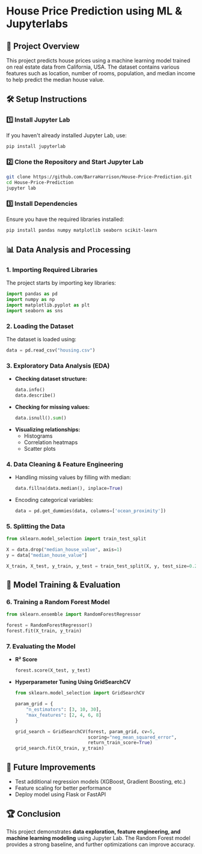 # House Price Prediction using ML & Jupyterlabs

## 📌 Project Overview
This project predicts house prices using a machine learning model trained on real estate data from California, USA. The dataset contains various features such as location, number of rooms, population, and median income to help predict the median house value.

## 🛠️ Setup Instructions
### 1️⃣ Install Jupyter Lab
If you haven't already installed Jupyter Lab, use:
```bash
pip install jupyterlab
```

### 2️⃣ Clone the Repository and Start Jupyter Lab
```bash
git clone https://github.com/BarraHarrison/House-Price-Prediction.git
cd House-Price-Prediction
jupyter lab
```

### 3️⃣ Install Dependencies
Ensure you have the required libraries installed:
```bash
pip install pandas numpy matplotlib seaborn scikit-learn
```

## 📊 Data Analysis and Processing

### **1. Importing Required Libraries**
The project starts by importing key libraries:
```python
import pandas as pd
import numpy as np
import matplotlib.pyplot as plt
import seaborn as sns
```

### **2. Loading the Dataset**
The dataset is loaded using:
```python
data = pd.read_csv("housing.csv")
```

### **3. Exploratory Data Analysis (EDA)**
- **Checking dataset structure:**
  ```python
  data.info()
  data.describe()
  ```
- **Checking for missing values:**
  ```python
  data.isnull().sum()
  ```
- **Visualizing relationships:**
  - Histograms
  - Correlation heatmaps
  - Scatter plots

### **4. Data Cleaning & Feature Engineering**
- Handling missing values by filling with median:
  ```python
  data.fillna(data.median(), inplace=True)
  ```
- Encoding categorical variables:
  ```python
  data = pd.get_dummies(data, columns=['ocean_proximity'])
  ```

### **5. Splitting the Data**
```python
from sklearn.model_selection import train_test_split

X = data.drop("median_house_value", axis=1)
y = data["median_house_value"]

X_train, X_test, y_train, y_test = train_test_split(X, y, test_size=0.2, random_state=42)
```

## 🤖 Model Training & Evaluation
### **6. Training a Random Forest Model**
```python
from sklearn.ensemble import RandomForestRegressor

forest = RandomForestRegressor()
forest.fit(X_train, y_train)
```

### **7. Evaluating the Model**
- **R² Score**
  ```python
  forest.score(X_test, y_test)
  ```
- **Hyperparameter Tuning Using GridSearchCV**
  ```python
  from sklearn.model_selection import GridSearchCV
  
  param_grid = {
      "n_estimators": [3, 10, 30],
      "max_features": [2, 4, 6, 8]
  }
  
  grid_search = GridSearchCV(forest, param_grid, cv=5,
                             scoring="neg_mean_squared_error",
                             return_train_score=True)
  grid_search.fit(X_train, y_train)
  ```

## 🚀 Future Improvements
- Test additional regression models (XGBoost, Gradient Boosting, etc.)
- Feature scaling for better performance
- Deploy model using Flask or FastAPI

## 🏆 Conclusion
This project demonstrates **data exploration, feature engineering, and machine learning modeling** using Jupyter Lab. The Random Forest model provides a strong baseline, and further optimizations can improve accuracy.

